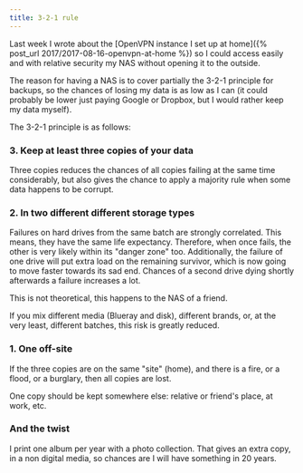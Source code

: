 ```yaml
---
title: 3-2-1 rule
---
```


Last week I wrote about the [OpenVPN instance I set up at home]({% post_url 2017/2017-08-16-openvpn-at-home %})
so I could access easily and with relative security my NAS without opening it
to the outside.

The reason for having a NAS is to cover partially the 3-2-1 principle for backups,
so the chances of losing my data is as low as I can (it could probably be lower
just paying Google or Dropbox, but I would rather keep my data myself).

The 3-2-1 principle is as follows:

### 3. Keep at least three copies of your data
Three copies reduces the chances of all copies failing at the same time
considerably, but also gives the chance to apply a majority rule when some data
happens to be corrupt.

### 2. In two different different storage types
Failures on hard drives from the same batch are strongly correlated. This means,
they have the same life expectancy. Therefore, when once fails, the other is
very likely within its "danger zone" too. Additionally, the failure of
one drive will put extra load on the remaining survivor, which is now going to
move faster towards its sad end. Chances of a second drive dying shortly afterwards
a failure increases a lot.

This is not theoretical, this happens to the NAS of a friend.

If you mix different media (Blueray and disk), different brands,
or, at the very least, different batches, this risk is greatly reduced.

### 1. One off-site
If the three copies are on the same "site" (home), and there is a fire, or a
flood, or a burglary, then all copies are lost.

One copy should be kept somewhere else: relative or friend's place, at work, etc.

### And the twist
I print one album per year with a photo collection. That gives an extra copy,
in a non digital media, so chances are I will have something in 20 years.
